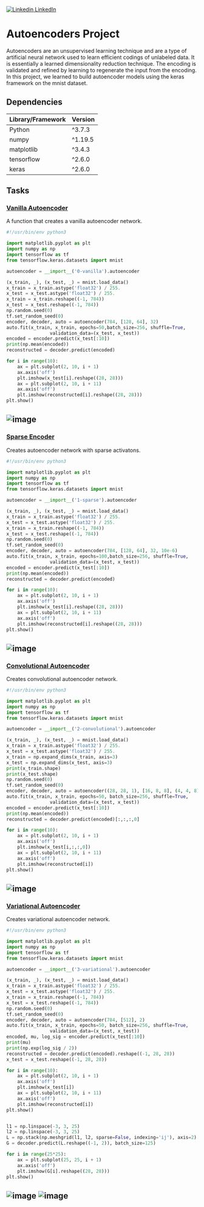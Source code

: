 [![Linkedin](https://i.stack.imgur.com/gVE0j.png) LinkedIn](https://www.linkedin.com/in/AnthonyArmoursProfile)

# Autoencoders Project
Autoencoders are an unsupervised learning technique and are a type of artificial neural network used to learn efficient codings of unlabeled data. It is essentially a learned dimensionality reduction technique. The encoding is validated and refined by learning to regenerate the input from the encoding. In this project, we learned to build autoencoder models using the keras framework on the mnist dataset.

## Dependencies
| Library/Framework  | Version |
| ------------------ | ------- |
| Python             | ^3.7.3  |
| numpy              | ^1.19.5 |
| matplotlib         | ^3.4.3  |
| tensorflow         | ^2.6.0  |
| keras              | ^2.6.0  |

## Tasks

### [Vanilla Autoencoder](https://github.com/AnthonyArmour/holbertonschool-machine_learning/blob/master/unsupervised_learning/0x00-autoencoders/0-vanilla.py "Valnilla Autoencoder")
A function that creates a vanilla autoencoder network.

``` python
#!/usr/bin/env python3

import matplotlib.pyplot as plt
import numpy as np
import tensorflow as tf
from tensorflow.keras.datasets import mnist

autoencoder = __import__('0-vanilla').autoencoder

(x_train, _), (x_test, _) = mnist.load_data()
x_train = x_train.astype('float32') / 255.
x_test = x_test.astype('float32') / 255.
x_train = x_train.reshape((-1, 784))
x_test = x_test.reshape((-1, 784))
np.random.seed(0)
tf.set_random_seed(0)
encoder, decoder, auto = autoencoder(784, [128, 64], 32)
auto.fit(x_train, x_train, epochs=50,batch_size=256, shuffle=True,
                validation_data=(x_test, x_test))
encoded = encoder.predict(x_test[:10])
print(np.mean(encoded))
reconstructed = decoder.predict(encoded)

for i in range(10):
    ax = plt.subplot(2, 10, i + 1)
    ax.axis('off')
    plt.imshow(x_test[i].reshape((28, 28)))
    ax = plt.subplot(2, 10, i + 11)
    ax.axis('off')
    plt.imshow(reconstructed[i].reshape((28, 28)))
plt.show()
```

![image](https://github.com/AnthonyArmour/holbertonschool-machine_learning/blob/master/unsupervised_learning/0x00-autoencoders/images/autoencoders-0.png)
---

### [Sparse Encoder](https://github.com/AnthonyArmour/holbertonschool-machine_learning/blob/master/unsupervised_learning/0x00-autoencoders/1-sparse.py "Sparse Encoder")
Creates autoencoder network with sparse activatons.

``` python
#!/usr/bin/env python3

import matplotlib.pyplot as plt
import numpy as np
import tensorflow as tf
from tensorflow.keras.datasets import mnist

autoencoder = __import__('1-sparse').autoencoder

(x_train, _), (x_test, _) = mnist.load_data()
x_train = x_train.astype('float32') / 255.
x_test = x_test.astype('float32') / 255.
x_train = x_train.reshape((-1, 784))
x_test = x_test.reshape((-1, 784))
np.random.seed(0)
tf.set_random_seed(0)
encoder, decoder, auto = autoencoder(784, [128, 64], 32, 10e-6)
auto.fit(x_train, x_train, epochs=100,batch_size=256, shuffle=True,
                validation_data=(x_test, x_test))
encoded = encoder.predict(x_test[:10])
print(np.mean(encoded))
reconstructed = decoder.predict(encoded)

for i in range(10):
    ax = plt.subplot(2, 10, i + 1)
    ax.axis('off')
    plt.imshow(x_test[i].reshape((28, 28)))
    ax = plt.subplot(2, 10, i + 11)
    ax.axis('off')
    plt.imshow(reconstructed[i].reshape((28, 28)))
plt.show()
```
![image](https://github.com/AnthonyArmour/holbertonschool-machine_learning/blob/master/unsupervised_learning/0x00-autoencoders/images/autoencoders-1.png)
---

### [Convolutional Autoencoder](https://github.com/AnthonyArmour/holbertonschool-machine_learning/blob/master/unsupervised_learning/0x00-autoencoders/2-convolutional.py "Convolutional Autoencoder")
Creates convolutional autoencoder network.

``` python
#!/usr/bin/env python3

import matplotlib.pyplot as plt
import numpy as np
import tensorflow as tf
from tensorflow.keras.datasets import mnist

autoencoder = __import__('2-convolutional').autoencoder

(x_train, _), (x_test, _) = mnist.load_data()
x_train = x_train.astype('float32') / 255.
x_test = x_test.astype('float32') / 255.
x_train = np.expand_dims(x_train, axis=3)
x_test = np.expand_dims(x_test, axis=3)
print(x_train.shape)
print(x_test.shape)
np.random.seed(0)
tf.set_random_seed(0)
encoder, decoder, auto = autoencoder((28, 28, 1), [16, 8, 8], (4, 4, 8))
auto.fit(x_train, x_train, epochs=50, batch_size=256, shuffle=True,
                validation_data=(x_test, x_test))
encoded = encoder.predict(x_test[:10])
print(np.mean(encoded))
reconstructed = decoder.predict(encoded)[:,:,:,0]

for i in range(10):
    ax = plt.subplot(2, 10, i + 1)
    ax.axis('off')
    plt.imshow(x_test[i,:,:,0])
    ax = plt.subplot(2, 10, i + 11)
    ax.axis('off')
    plt.imshow(reconstructed[i])
plt.show()
```
![image](https://github.com/AnthonyArmour/holbertonschool-machine_learning/blob/master/unsupervised_learning/0x00-autoencoders/images/autoencoders-2.png)
---

### [Variational Autoencoder](https://github.com/AnthonyArmour/holbertonschool-machine_learning/blob/master/unsupervised_learning/0x00-autoencoders/3-variational.py "Variational Autoencoder")
Creates variational autoencoder network.

``` python
#!/usr/bin/env python3

import matplotlib.pyplot as plt
import numpy as np
import tensorflow as tf
from tensorflow.keras.datasets import mnist

autoencoder = __import__('3-variational').autoencoder

(x_train, _), (x_test, _) = mnist.load_data()
x_train = x_train.astype('float32') / 255.
x_test = x_test.astype('float32') / 255.
x_train = x_train.reshape((-1, 784))
x_test = x_test.reshape((-1, 784))
np.random.seed(0)
tf.set_random_seed(0)
encoder, decoder, auto = autoencoder(784, [512], 2)
auto.fit(x_train, x_train, epochs=50, batch_size=256, shuffle=True,
                validation_data=(x_test, x_test))
encoded, mu, log_sig = encoder.predict(x_test[:10])
print(mu)
print(np.exp(log_sig / 2))
reconstructed = decoder.predict(encoded).reshape((-1, 28, 28))
x_test = x_test.reshape((-1, 28, 28))

for i in range(10):
    ax = plt.subplot(2, 10, i + 1)
    ax.axis('off')
    plt.imshow(x_test[i])
    ax = plt.subplot(2, 10, i + 11)
    ax.axis('off')
    plt.imshow(reconstructed[i])
plt.show()


l1 = np.linspace(-3, 3, 25)
l2 = np.linspace(-3, 3, 25)
L = np.stack(np.meshgrid(l1, l2, sparse=False, indexing='ij'), axis=2)
G = decoder.predict(L.reshape((-1, 2)), batch_size=125)

for i in range(25*25):
    ax = plt.subplot(25, 25, i + 1)
    ax.axis('off')
    plt.imshow(G[i].reshape((28, 28)))
plt.show()
```
![image](https://github.com/AnthonyArmour/holbertonschool-machine_learning/blob/master/unsupervised_learning/0x00-autoencoders/images/autoencoder-3-1.png)
![image](https://github.com/AnthonyArmour/holbertonschool-machine_learning/blob/master/unsupervised_learning/0x00-autoencoders/images/autoencoder-3-2.png)
---